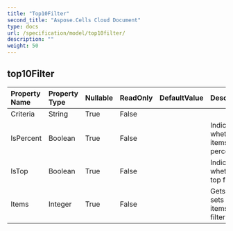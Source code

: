 ```yaml
---
title: "Top10Filter"
second_title: "Aspose.Cells Cloud Document"
type: docs
url: /specification/model/top10filter/
description: ""
weight: 50
---
```


## **top10Filter**

 

| Property Name | Property Type | Nullable |  ReadOnly | DefaultValue | Description | 
| :- | :- | :- |:- |  :- | :- |
| Criteria | String | True |  False |  |   |  
| IsPercent | Boolean | True |  False |  | Indicates whether the items is percent.  |  
| IsTop | Boolean | True |  False |  | Indicates whether it's top filter.  |  
| Items | Integer | True |  False |  | Gets and sets the items of the filter.  |  

